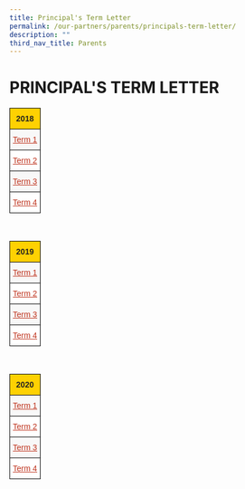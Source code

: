 ```yaml
---
title: Principal's Term Letter
permalink: /our-partners/parents/principals-term-letter/
description: ""
third_nav_title: Parents
---
```

# **PRINCIPAL'S TERM LETTER**

<table style="border-collapse:collapse;border-spacing:0" class="tg"><thead><tr><th style="background-color:#FED102;border-color:black;border-style:solid;border-width:1px;color:#222;font-family:Arial, sans-serif;font-size:14px;font-weight:bold;overflow:hidden;padding:10px 5px;text-align:center;vertical-align:top;word-break:normal">2018</th></tr></thead><tbody><tr><td style="background-color:#F8F8F8;border-color:black;border-style:solid;border-width:1px;color:#BE311B;font-family:Arial, sans-serif;font-size:14px;overflow:hidden;padding:10px 5px;text-align:center;text-decoration:underline;vertical-align:top;word-break:normal"><a href="/files/Term%201%20Letter_final.pdf"><span style="text-decoration:underline;color:#BE311B">Term 1</span></a></td></tr><tr><td style="background-color:#FFF;border-color:black;border-style:solid;border-width:1px;color:#BE311B;font-family:Arial, sans-serif;font-size:14px;overflow:hidden;padding:10px 5px;text-align:center;text-decoration:underline;vertical-align:top;word-break:normal"><a href="/files/Term%202%20letter.pdf"><span style="text-decoration:underline;color:#BE311B">Term 2</span></a></td></tr><tr><td style="background-color:#F8F8F8;border-color:black;border-style:solid;border-width:1px;color:#222;font-family:Arial, sans-serif;font-size:14px;overflow:hidden;padding:10px 5px;text-align:center;vertical-align:middle;word-break:normal"><span style="color:#222;background-color:#F8F8F8"> </span><a href="/files/Term%203%20letter.pdf"><span style="text-decoration:underline;color:#BE311B">Term 3</span></a></td></tr><tr><td style="background-color:#FFF;border-color:black;border-style:solid;border-width:1px;color:#222;font-family:Arial, sans-serif;font-size:14px;overflow:hidden;padding:10px 5px;text-align:center;vertical-align:middle;word-break:normal"><span style="color:#222;background-color:#FFF"> </span><a href="/files/Term%204%20letter.pdf"><span style="text-decoration:underline;color:#BE311B">Term 4</span></a></td></tr></tbody></table>

<br>

<table style="border-collapse:collapse;border-spacing:0" class="tg"><thead><tr><th style="background-color:#FED102;border-color:black;border-style:solid;border-width:1px;color:#222;font-family:Arial, sans-serif;font-size:14px;font-weight:bold;overflow:hidden;padding:10px 5px;text-align:center;vertical-align:top;word-break:normal">2019</th></tr></thead><tbody><tr><td style="background-color:#F8F8F8;border-color:black;border-style:solid;border-width:1px;color:#BE311B;font-family:Arial, sans-serif;font-size:14px;overflow:hidden;padding:10px 5px;text-align:center;text-decoration:underline;vertical-align:top;word-break:normal"><a href="/files/Term%201%20Letter_2019.pdf"><span style="text-decoration:underline;color:#BE311B">Term 1</span></a></td></tr><tr><td style="background-color:#FFF;border-color:black;border-style:solid;border-width:1px;color:#BE311B;font-family:Arial, sans-serif;font-size:14px;overflow:hidden;padding:10px 5px;text-align:center;text-decoration:underline;vertical-align:top;word-break:normal"><a href="https://montfortjunior-moe-edu-sg-admin.cwp.sg/qql/slot/u527/Others/Announcements/2019/Term%202%202019%20Letter.pdf"><span style="text-decoration:underline;color:#BE311B">Term 2</span></a></td></tr><tr><td style="background-color:#F8F8F8;border-color:black;border-style:solid;border-width:1px;color:#BE311B;font-family:Arial, sans-serif;font-size:14px;overflow:hidden;padding:10px 5px;text-align:center;text-decoration:underline;vertical-align:top;word-break:normal"><a href="/files/Term%203%202019%20Letter.pdf"><span style="text-decoration:underline;color:#BE311B">Term 3</span></a></td></tr><tr><td style="background-color:#FFF;border-color:black;border-style:solid;border-width:1px;color:#BE311B;font-family:Arial, sans-serif;font-size:14px;overflow:hidden;padding:10px 5px;text-align:center;text-decoration:underline;vertical-align:top;word-break:normal"><a href="/files/Term%204%20Letter_2019.pdf"><span style="text-decoration:underline;color:#BE311B">Term 4</span></a><span style="color:#222;background-color:#FFF"> </span></td></tr></tbody></table>

<br> 

[](/files/Term%201%20letter_2020.pdf)
[](/files/Term%202%20letter_2020.pdf)
[](/files/Term%203%20letter_2020.pdf)
[](/files/Term%204%20letter_2020.pdf)

<table style="border-collapse:collapse;border-spacing:0" class="tg"><thead><tr><th style="background-color:#FED102;border-color:black;border-style:solid;border-width:1px;color:#222;font-family:Arial, sans-serif;font-size:14px;font-weight:bold;overflow:hidden;padding:10px 5px;text-align:center;vertical-align:top;word-break:normal">2020</th></tr></thead><tbody><tr><td style="background-color:#F8F8F8;border-color:black;border-style:solid;border-width:1px;color:#BE311B;font-family:Arial, sans-serif;font-size:14px;overflow:hidden;padding:10px 5px;text-align:center;text-decoration:underline;vertical-align:top;word-break:normal"><a href="/files/Term%201%20letter_2020.pdf"><span style="text-decoration:underline;color:#BE311B">Term 1</span></a></td></tr><tr><td style="background-color:#FFF;border-color:black;border-style:solid;border-width:1px;color:#BE311B;font-family:Arial, sans-serif;font-size:14px;overflow:hidden;padding:10px 5px;text-align:center;text-decoration:underline;vertical-align:top;word-break:normal"><a href="/files/Term%202%20letter_2020.pdf"><span style="text-decoration:underline;color:#BE311B">Term 2</span></a><span style="color:#222;background-color:#FFF"> </span></td></tr><tr><td style="background-color:#F8F8F8;border-color:black;border-style:solid;border-width:1px;color:#BE311B;font-family:Arial, sans-serif;font-size:14px;overflow:hidden;padding:10px 5px;text-align:center;text-decoration:underline;vertical-align:top;word-break:normal"><a href="/files/Term%203%20letter_2020.pdf"><span style="text-decoration:underline;color:#BE311B">Term 3</span></a></td></tr><tr><td style="background-color:#FFF;border-color:black;border-style:solid;border-width:1px;color:#BE311B;font-family:Arial, sans-serif;font-size:14px;overflow:hidden;padding:10px 5px;text-align:center;text-decoration:underline;vertical-align:top;word-break:normal"><a href="/files/Term%204%20letter_2020.pdf"><span style="text-decoration:underline;color:#BE311B">Term 4</span></a><span style="color:#222;background-color:#FFF"> </span></td></tr></tbody></table>
